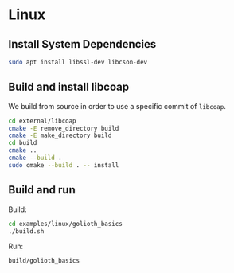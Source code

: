 # Linux

## Install System Dependencies

```sh
sudo apt install libssl-dev libcson-dev
```

## Build and install libcoap

We build from source in order to use a specific commit of `libcoap`.

```sh
cd external/libcoap
cmake -E remove_directory build
cmake -E make_directory build
cd build
cmake ..
cmake --build .
sudo cmake --build . -- install
```

## Build and run

Build:

```sh
cd examples/linux/golioth_basics
./build.sh
```

Run:

```sh
build/golioth_basics
```
